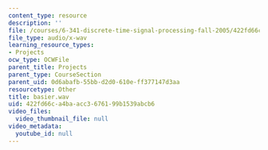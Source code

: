 ```yaml
---
content_type: resource
description: ''
file: /courses/6-341-discrete-time-signal-processing-fall-2005/422fd66ca4baacc3676199b1539abcb6_basier.wav
file_type: audio/x-wav
learning_resource_types:
- Projects
ocw_type: OCWFile
parent_title: Projects
parent_type: CourseSection
parent_uid: 0d6abafb-55bb-d2d0-610e-ff377147d3aa
resourcetype: Other
title: basier.wav
uid: 422fd66c-a4ba-acc3-6761-99b1539abcb6
video_files:
  video_thumbnail_file: null
video_metadata:
  youtube_id: null
---
```

